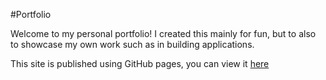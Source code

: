 #Portfolio

Welcome to my personal portfolio! I created this mainly for fun, but to also to showcase my own work such as in building applications. 

This site is published using GitHub pages, you can view it [here](https://akshayaravind2004.github.io/)